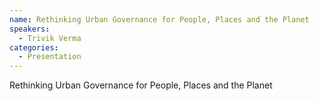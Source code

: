 ```yaml
--- 
name: Rethinking Urban Governance for People, Places and the Planet
speakers: 
  - Trivik Verma
categories:
  - Presentation
---
```


Rethinking Urban Governance for People, Places and the Planet